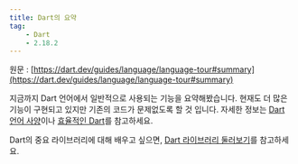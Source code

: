 ```yaml
---
title: Dart의 요약
tag:
    - Dart
    - 2.18.2
---
```


원문 : [https://dart.dev/guides/language/language-tour#summary](https://dart.dev/guides/language/language-tour#summary)

지금까지 Dart 언어에서 일반적으로 사용되는 기능을 요약해봤습니다.
현재도 더 많은 기능이 구현되고 있지만 기존의 코드가 문제없도록 할 것 입니다.
자세한 정보는 [Dart 언어 사양](https://dart.dev/guides/language/spec)이나 [효율적인 Dart](https://dart.dev/guides/language/effective-dart)를 참고하세요.

Dart의 중요 라이브러리에 대해 배우고 싶으면, [Dart 라이브러리 둘러보기](https://dart.dev/guides/libraries/library-tour)를 참고하세요.

<AdsenseB />